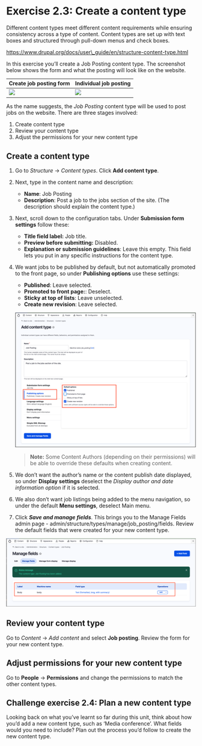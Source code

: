 # Exercise 2.3: Create a content type

Different content types meet different content requirements while ensuring consistency across a type of content. Content types are set up with text boxes and structured through pull-down menus and check boxes.

https://www.drupal.org/docs/user\_guide/en/structure-content-type.html

In this exercise you’ll create a Job Posting content type. The screenshot below shows the form and what the posting will look like on the website.

| Create job posting form | Individual job posting |
| :--- | :--- |
| ![](../.gitbook/assets/31%20%282%29.png) | ![](../.gitbook/assets/32.png) |

As the name suggests, the _Job Posting_ content type will be used to post jobs on the website. There are three stages involved:

1. Create content type
2. Review your content type
3. Adjust the permissions for your new content type


## Create a content type

1. Go to _Structure_ → _Content types_. Click **Add content type**.
2. Next, type in the content name and description:
   - **Name**: Job Posting
   - **Description**: Post a job to the jobs section of the site. \(The description should explain the content type.\)

3. Next, scroll down to the configuration tabs. Under **Submission form settings** follow these:
   - **Title field label:** Job title.
   - **Preview before submitting:** Disabled.
   - **Explanation or submission guidelines**: Leave this empty. This field lets you put in any specific instructions for the content type.

4. We want jobs to be published by default, but not automatically promoted to the front page, so under **Publishing options** use these settings:
   - **Published**: Leave selected.
   - **Promoted to front page:**: Deselect.
   - **Sticky at top of lists**: Leave unselected.
   - **Create new revision**: Leave selected.

    ![Image of Add content type](../.gitbook/assets/Ex-2-3-Add-Content-Type-1.png)

    > **Note:** Some Content Authors \(depending on their permissions\) will be able to override these defaults when creating content.

5. We don’t want the author’s name or the content publish date displayed, so under **Display settings** deselect the _Display author and date information option_ if it is selected.
6. We also don’t want job listings being added to the menu navigation, so under the default **Menu settings**, deselect Main menu.
7. Click _**Save and manage fields**_. This brings you to the Manage Fields admin page - admin/structure/types/manage/job\_posting/fields. Review the default fields that were created for your new content type. 

![Image of Jobs content type fields](../.gitbook/assets/Ex-2-3-Add-Content-Type-2.png)


## Review your content type

Go to _Content_ → _Add content_ and select **Job posting**. Review the form for your new content type.

## Adjust permissions for your new content type

Go to **People** → **Permissions** and change the permissions to match the other content types.

## Challenge exercise 2.4: Plan a new content type

Looking back on what you’ve learnt so far during this unit, think about how you’d add a new content type, such as ‘Media conference’. What fields would you need to include? Plan out the process you’d follow to create the new content type.
